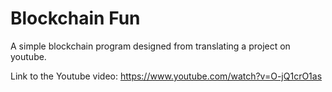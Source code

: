 # Blockchain Fun
A simple blockchain program designed from translating a project on youtube.

Link to the Youtube video: https://www.youtube.com/watch?v=O-jQ1crO1as
